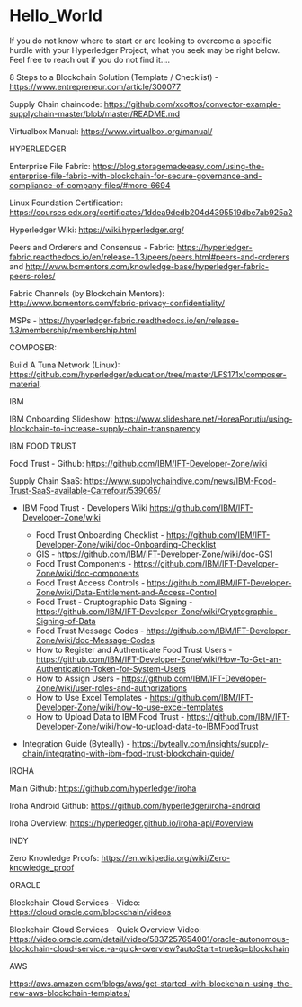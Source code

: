 # Hello_World

If you do not know where to start or are looking to overcome a specific hurdle with your Hyperledger Project, what you seek may be right below.  Feel free to reach out if you do not find it....

8 Steps to a Blockchain Solution (Template / Checklist) - https://www.entrepreneur.com/article/300077

Supply Chain chaincode:  https://github.com/xcottos/convector-example-supplychain-master/blob/master/README.md

Virtualbox Manual:  https://www.virtualbox.org/manual/

HYPERLEDGER

Enterprise File Fabric:  https://blog.storagemadeeasy.com/using-the-enterprise-file-fabric-with-blockchain-for-secure-governance-and-compliance-of-company-files/#more-6694

Linux Foundation Certification:  https://courses.edx.org/certificates/1ddea9dedb204d4395519dbe7ab925a2

Hyperledger Wiki:  https://wiki.hyperledger.org/

Peers and Orderers and Consensus - Fabric: https://hyperledger-fabric.readthedocs.io/en/release-1.3/peers/peers.html#peers-and-orderers and http://www.bcmentors.com/knowledge-base/hyperledger-fabric-peers-roles/

Fabric Channels (by Blockchain Mentors):  http://www.bcmentors.com/fabric-privacy-confidentiality/

MSPs - https://hyperledger-fabric.readthedocs.io/en/release-1.3/membership/membership.html

COMPOSER:

Build A Tuna Network (Linux):  https://github.com/hyperledger/education/tree/master/LFS171x/composer-material.

IBM

IBM Onboarding Slideshow:  https://www.slideshare.net/HoreaPorutiu/using-blockchain-to-increase-supply-chain-transparency


IBM FOOD TRUST

Food Trust - Github:  https://github.com/IBM/IFT-Developer-Zone/wiki

Supply Chain SaaS:  https://www.supplychaindive.com/news/IBM-Food-Trust-SaaS-available-Carrefour/539065/
 
 *  IBM Food Trust - Developers Wiki https://github.com/IBM/IFT-Developer-Zone/wiki
    *  Food Trust Onboarding Checklist - https://github.com/IBM/IFT-Developer-Zone/wiki/doc-Onboarding-Checklist
    *  GIS - https://github.com/IBM/IFT-Developer-Zone/wiki/doc-GS1
    *  Food Trust Components - https://github.com/IBM/IFT-Developer-Zone/wiki/doc-components
    *  Food Trust Access Controls - https://github.com/IBM/IFT-Developer-Zone/wiki/Data-Entitlement-and-Access-Control
    *  Food Trust - Cruptographic Data Signing - https://github.com/IBM/IFT-Developer-Zone/wiki/Cryptographic-Signing-of-Data
    *  Food Trust Message Codes - https://github.com/IBM/IFT-Developer-Zone/wiki/doc-Message-Codes
    *  How to Register and Authenticate Food Trust Users - https://github.com/IBM/IFT-Developer-Zone/wiki/How-To-Get-an-Authentication-Token-for-System-Users
    *  How to Assign Users - https://github.com/IBM/IFT-Developer-Zone/wiki/user-roles-and-authorizations
    *  How to Use Excel Templates - https://github.com/IBM/IFT-Developer-Zone/wiki/how-to-use-excel-templates
    *  How to Upload Data to IBM Food Trust - https://github.com/IBM/IFT-Developer-Zone/wiki/how-to-upload-data-to-IBMFoodTrust
 
 *  Integration Guide (Byteally) - https://byteally.com/insights/supply-chain/integrating-with-ibm-food-trust-blockchain-guide/

IROHA 

Main Github:  https://github.com/hyperledger/iroha

Iroha Android Github:  https://github.com/hyperledger/iroha-android

Iroha Overview:  https://hyperledger.github.io/iroha-api/#overview

INDY

Zero Knowledge Proofs:  https://en.wikipedia.org/wiki/Zero-knowledge_proof

ORACLE

Blockchain Cloud Services - Video:  https://cloud.oracle.com/blockchain/videos

Blockchain Cloud Services - Quick Overview Video:  https://video.oracle.com/detail/video/5837257654001/oracle-autonomous-blockchain-cloud-service:-a-quick-overview?autoStart=true&q=blockchain



AWS

https://aws.amazon.com/blogs/aws/get-started-with-blockchain-using-the-new-aws-blockchain-templates/

